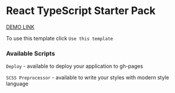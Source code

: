 # React TypeScript Starter Pack

 [DEMO LINK](https://maximbalyk.github.io/Form/)

To use this template click `Use this template`

### Available Scripts

`Deploy` - available to deploy your application to gh-pages

`SCSS Preprocessor` - available to write your styles with modern style language
